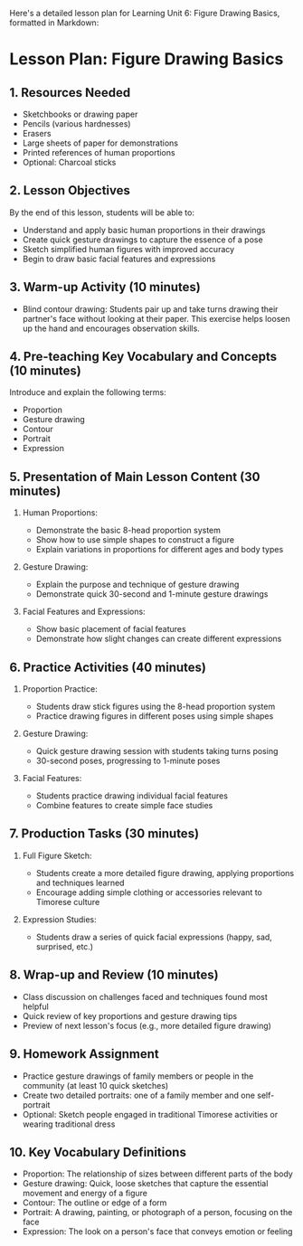 Here's a detailed lesson plan for Learning Unit 6: Figure Drawing Basics, formatted in Markdown:

# Lesson Plan: Figure Drawing Basics

## 1. Resources Needed
- Sketchbooks or drawing paper
- Pencils (various hardnesses)
- Erasers
- Large sheets of paper for demonstrations
- Printed references of human proportions
- Optional: Charcoal sticks

## 2. Lesson Objectives
By the end of this lesson, students will be able to:
- Understand and apply basic human proportions in their drawings
- Create quick gesture drawings to capture the essence of a pose
- Sketch simplified human figures with improved accuracy
- Begin to draw basic facial features and expressions

## 3. Warm-up Activity (10 minutes)
- Blind contour drawing: Students pair up and take turns drawing their partner's face without looking at their paper. This exercise helps loosen up the hand and encourages observation skills.

## 4. Pre-teaching Key Vocabulary and Concepts (10 minutes)
Introduce and explain the following terms:
- Proportion
- Gesture drawing
- Contour
- Portrait
- Expression

## 5. Presentation of Main Lesson Content (30 minutes)
1. Human Proportions:
   - Demonstrate the basic 8-head proportion system
   - Show how to use simple shapes to construct a figure
   - Explain variations in proportions for different ages and body types

2. Gesture Drawing:
   - Explain the purpose and technique of gesture drawing
   - Demonstrate quick 30-second and 1-minute gesture drawings

3. Facial Features and Expressions:
   - Show basic placement of facial features
   - Demonstrate how slight changes can create different expressions

## 6. Practice Activities (40 minutes)
1. Proportion Practice:
   - Students draw stick figures using the 8-head proportion system
   - Practice drawing figures in different poses using simple shapes

2. Gesture Drawing:
   - Quick gesture drawing session with students taking turns posing
   - 30-second poses, progressing to 1-minute poses

3. Facial Features:
   - Students practice drawing individual facial features
   - Combine features to create simple face studies

## 7. Production Tasks (30 minutes)
1. Full Figure Sketch:
   - Students create a more detailed figure drawing, applying proportions and techniques learned
   - Encourage adding simple clothing or accessories relevant to Timorese culture

2. Expression Studies:
   - Students draw a series of quick facial expressions (happy, sad, surprised, etc.)

## 8. Wrap-up and Review (10 minutes)
- Class discussion on challenges faced and techniques found most helpful
- Quick review of key proportions and gesture drawing tips
- Preview of next lesson's focus (e.g., more detailed figure drawing)

## 9. Homework Assignment
- Practice gesture drawings of family members or people in the community (at least 10 quick sketches)
- Create two detailed portraits: one of a family member and one self-portrait
- Optional: Sketch people engaged in traditional Timorese activities or wearing traditional dress

## 10. Key Vocabulary Definitions
- Proportion: The relationship of sizes between different parts of the body
- Gesture drawing: Quick, loose sketches that capture the essential movement and energy of a figure
- Contour: The outline or edge of a form
- Portrait: A drawing, painting, or photograph of a person, focusing on the face
- Expression: The look on a person's face that conveys emotion or feeling
